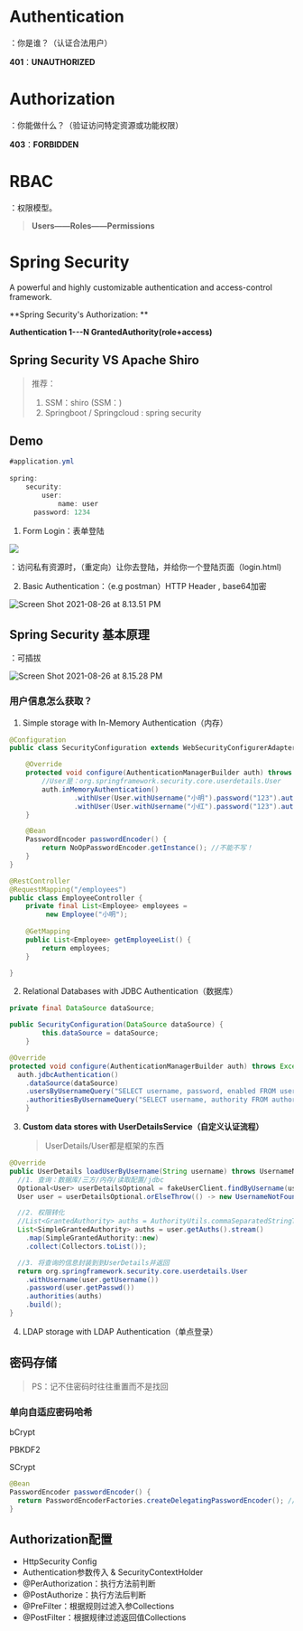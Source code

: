 # Authentication

：你是谁？（认证合法用户）

**401**：**UNAUTHORIZED**

# Authorization

：你能做什么？（验证访问特定资源或功能权限）

**403**：**FORBIDDEN**



# RBAC

：权限模型。

> **Users——Roles——Permissions**



# Spring Security

A powerful and highly customizable authentication and access-control framework.



**Spring Security's Authorization: **

**Authentication 1---N GrantedAuthority(role+access)**



## Spring Security VS Apache Shiro

> 推荐：
>
> 1. SSM：shiro (SSM：)
> 2. Springboot / Springcloud : spring security



## Demo

```java
#application.yml
  
spring:
	security:
		user:
			name: user
      password: 1234

```

1. Form Login：表单登陆

![](https://i.loli.net/2021/09/01/1MYpyUq6d4e3ohL.png)

：访问私有资源时，（重定向）让你去登陆，并给你一个登陆页面（login.html)



2. Basic Authentication：（e.g postman）HTTP Header , base64加密

![Screen Shot 2021-08-26 at 8.13.51 PM](https://i.loli.net/2021/09/01/1iIdscOqYkAwGDt.png)



## Spring Security 基本原理

：可插拔

![Screen Shot 2021-08-26 at 8.15.28 PM](https://i.loli.net/2021/09/01/Ui1lKGpcR3CAHzE.png)

### 用户信息怎么获取？

1. Simple storage with In-Memory Authentication（内存）

```java
@Configuration
public class SecurityConfiguration extends WebSecurityConfigurerAdapter {

    @Override
    protected void configure(AuthenticationManagerBuilder auth) throws Exception {
        //User是：org.springframework.security.core.userdetails.User
        auth.inMemoryAuthentication()
                .withUser(User.withUsername("小明").password("123").authorities("ROLE_ADMIN", "read")) //角色以 ROLE_ 开头
                .withUser(User.withUsername("小红").password("123").authorities("read"));
    }

    @Bean
    PasswordEncoder passwordEncoder() {
        return NoOpPasswordEncoder.getInstance(); //不能不写！
    }
}
```

```java
@RestController
@RequestMapping("/employees")
public class EmployeeController {
    private final List<Employee> employees = 
         new Employee("小明");
  
    @GetMapping
    public List<Employee> getEmployeeList() {
        return employees;
    }

}
```



2. Relational Databases with JDBC Authentication（数据库）

```java
private final DataSource dataSource;

public SecurityConfiguration(DataSource dataSource) {
        this.dataSource = dataSource;
    }

@Override
protected void configure(AuthenticationManagerBuilder auth) throws Exception {
  auth.jdbcAuthentication()
    .dataSource(dataSource)
    .usersByUsernameQuery("SELECT username, password, enabled FROM users WHERE username = ?")
    .authoritiesByUsernameQuery("SELECT username, authority FROM authorities WHERE username = ?");
    }
```



3. **Custom data stores with UserDetailsService（自定义认证流程）**

   > UserDetails/User都是框架的东西

```java
@Override
public UserDetails loadUserByUsername(String username) throws UsernameNotFoundException {
  //1. 查询：数据库/三方/内存/读取配置/jdbc
  Optional<User> userDetailsOptional = fakeUserClient.findByUsername(username);
  User user = userDetailsOptional.orElseThrow(() -> new UsernameNotFoundException("User not exists."));

  //2. 权限转化
  //List<GrantedAuthority> auths = AuthorityUtils.commaSeparatedStringToAuthorityList("ROLE_ADMIN,ROLE_NORMAL");
  List<SimpleGrantedAuthority> auths = user.getAuths().stream()
    .map(SimpleGrantedAuthority::new)
    .collect(Collectors.toList());

  //3. 将查询的信息封装到到UserDetails并返回
  return org.springframework.security.core.userdetails.User
    .withUsername(user.getUsername())
    .password(user.getPasswd())
    .authorities(auths)
    .build();
}
```



4. LDAP storage with LDAP Authentication（单点登录）



## 密码存储

> PS：记不住密码时往往重置而不是找回

### 单向自适应密码哈希

bCrypt

PBKDF2

SCrypt

```java
@Bean
PasswordEncoder passwordEncoder() {
  return PasswordEncoderFactories.createDelegatingPasswordEncoder(); //对用户输入的密码进行加密
}
```



## Authorization配置

- HttpSecurity Config
- Authentication参数传入 & SecurityContextHolder
- @PerAuthorization：执行方法前判断
- @PostAuthorize：执行方法后判断
- @PreFilter：根据规则过滤入参Collections
- @PostFilter：根据规律过滤返回值Collections